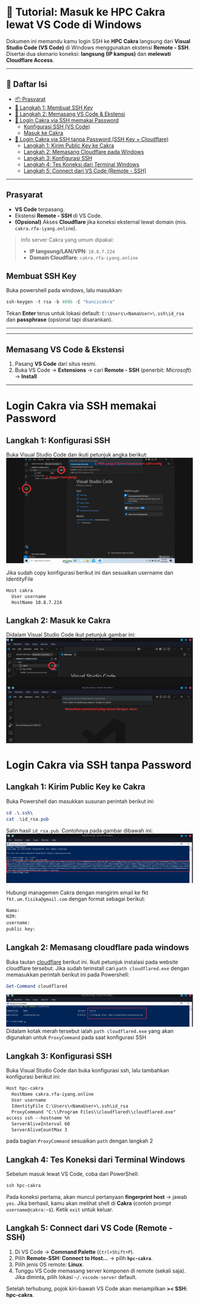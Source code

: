 # 🚀 Tutorial: Masuk ke HPC **Cakra** lewat **VS Code** di **Windows**

Dokumen ini memandu kamu login SSH ke **HPC Cakra** langsung dari **Visual Studio Code (VS Code)** di Windows menggunakan ekstensi **Remote - SSH**. Disertai dua skenario koneksi: **langsung (IP kampus)** dan **melewati Cloudflare Access**.

---

## 🧭 Daftar Isi

- [📦 Prasyarat](#prasyarat)
- [🔑 Langkah 1: Membuat SSH Key](#membuat-ssh-key)
- [🧰 Langkah 2: Memasang VS Code & Ekstensi](#memasang-vs-code--ekstensi)
- [🔌 Login Cakra via SSH memakai Password](#login-cakra-via-ssh-memakai-password)
  - [Konfigurasi SSH (VS Code)](#langkah-1-konfigurasi-ssh)
  - [Masuk ke Cakra](#langkah-2-masuk-ke-cakra)
- [🔐 Login Cakra via SSH tanpa Password (SSH Key + Cloudflare)](#login-cakra-via-ssh-tanpa-password)
  - [Langkah 1: Kirim Public Key ke Cakra](#langkah-1-kirim-public-key-ke-cakra)
  - [Langkah 2: Memasang Cloudflare pada Windows](#langkah-2-memasang-cloudflare-pada-windows)
  - [Langkah 3: Konfigurasi SSH](#langkah-3-konfigurasi-ssh)
  - [Langkah 4: Tes Koneksi dari Terminal Windows](#langkah-4-tes-koneksi-dari-terminal-windows)
  - [Langkah 5: Connect dari VS Code (Remote - SSH)](#langkah-5-connect-dari-vs-code-remote---ssh)


---

## Prasyarat

* **VS Code** terpasang.
* Ekstensi **Remote - SSH** di VS Code.
* **(Opsional)** Akses **Cloudflare** jika koneksi eksternal lewat domain (mis. `cakra.rfa-iyang.online`).

> Info server Cakra yang umum dipakai:
>
> * **IP langsung/LAN/VPN**: `10.8.7.224`
> * **Domain Cloudflare**: `cakra.rfa-iyang.online`

## Membuat SSH Key
Buka powershell pada windows, lalu masukkan:

```powershell
ssh-keygen -t rsa -b 4096 -C "kuncicakra"
```

Tekan **Enter** terus untuk lokasi default: `C:\Users\<NamaUser>\.ssh\id_rsa` dan **passphrase** (opsional tapi disarankan).

---

---
## Memasang VS Code & Ekstensi
1. Pasang **VS Code** dari situs resmi.
2. Buka VS Code → **Extensions** → cari **Remote - SSH** (penerbit: *Microsoft*) → **Install**

---

# Login Cakra via SSH memakai Password

## Langkah 1: Konfigurasi SSH
Buka Visual Studio Code dan ikuti petunjuk angka berikut:
![Screenshot Ekstensi](./loginimg/awal.png)

Jika sudah copy konfigurasi berikut ini dan sesuaikan username dan IdentityFile

```sshconfig
Host cakra
  User username
  HostName 10.8.7.224
```

## Langkah 2: Masuk ke Cakra
Didalam Visual Studio Code ikut petunjuk gambar ini:
![Screenshot Ekstensi](./loginimg/pass.png)

# Login Cakra via SSH tanpa Password

## Langkah 1: Kirim Public Key ke Cakra
Buka Powershell dan masukkan susunan perintah berikut ini:

```powershell
cd .\.ssh\
cat .\id_rsa.pub
```

Salin hasil ``id_rsa.pub``. Contohnya pada gambar dibawah ini:
![Screenshot Ekstensi](./loginimg/sell.png)

Hubungi managemen Cakra dengan mengirim email ke fkt ``fkt.um.fisika@gmail.com`` dengan format sebagai berikut:
```bash
Nama:
NIM:
username:
public key:
```

## Langkah 2: Memasang cloudflare pada windows
Buka tautan [cloudflare](https://developers.cloudflare.com/cloudflare-one/connections/connect-networks/downloads/) berikut ini. Ikuti petunjuk instalasi pada website cloudflare tersebut. Jika sudah terinstall cari ``path cloudflared.exe`` dengan memasukkan perintah berikut ini pada Powershell:
```powershell
Get-Command cloudflared
```

![Screenshot Ekstensi](./loginimg/path.png)
Didalam kotak merah tersebut ialah ``path cloudflared.exe`` yang akan digunakan untuk ``ProxyCommand`` pada saat konfigurasi SSH

## Langkah 3: Konfigurasi SSH
Buka Visual Studio Code dan buka konfigurasi ssh, lalu tambahkan konfigurasi berikut ini:

```sshconfig
Host hpc-cakra
  HostName cakra.rfa-iyang.online
  User username
  IdentityFile C:\Users\<NamaUser>\.ssh\id_rsa
  ProxyCommand "C:\\Program Files\\cloudflared\\cloudflared.exe" access ssh --hostname %h
  ServerAliveInterval 60
  ServerAliveCountMax 3
```
pada bagian ``ProxyCommand`` sesuaikan ``path`` dengan langkah 2

## Langkah 4: Tes Koneksi dari Terminal Windows

Sebelum masuk lewat VS Code, coba dari PowerShell:

```powershell
ssh hpc-cakra
```

Pada koneksi pertama, akan muncul pertanyaan **fingerprint host** → jawab `yes`.
Jika berhasil, kamu akan melihat shell di **Cakra** (contoh prompt `username@cakra:~$`). Ketik `exit` untuk keluar.


## Langkah 5: Connect dari VS Code (Remote - SSH)

1. Di VS Code → **Command Palette** (`Ctrl+Shift+P`).
2. Pilih **Remote-SSH: Connect to Host...** → pilih **`hpc-cakra`**.
3. Pilih jenis OS remote: **Linux**.
4. Tunggu VS Code memasang server komponen di remote (sekali saja). Jika diminta, pilih lokasi `~/.vscode-server` default.

Setelah terhubung, pojok kiri-bawah VS Code akan menampilkan **>< SSH: hpc-cakra**.
